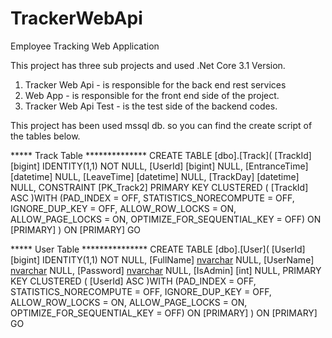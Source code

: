 # TrackerWebApi
Employee Tracking Web Application

This project has three sub projects and used .Net Core 3.1 Version.

 1. Tracker Web Api - is responsible for the back end rest services
 2. Web App - is responsible for the front end side of the project.
 3. Tracker Web Api Test - is the test side of the backend codes.

This project has been used mssql db. so you can find the create script of the tables below.

***** Track Table **************
CREATE TABLE [dbo].[Track](
	[TrackId] [bigint] IDENTITY(1,1) NOT NULL,
	[UserId] [bigint] NULL,
	[EntranceTime] [datetime] NULL,
	[LeaveTime] [datetime] NULL,
	[TrackDay] [datetime] NULL,
 CONSTRAINT [PK_Track2] PRIMARY KEY CLUSTERED 
(
	[TrackId] ASC
)WITH (PAD_INDEX = OFF, STATISTICS_NORECOMPUTE = OFF, IGNORE_DUP_KEY = OFF, ALLOW_ROW_LOCKS = ON, ALLOW_PAGE_LOCKS = ON, OPTIMIZE_FOR_SEQUENTIAL_KEY = OFF) ON [PRIMARY]
) ON [PRIMARY]
GO

***** User Table ***************
CREATE TABLE [dbo].[User](
	[UserId] [bigint] IDENTITY(1,1) NOT NULL,
	[FullName] [nvarchar](250) NULL,
	[UserName] [nvarchar](250) NULL,
	[Password] [nvarchar](250) NULL,
	[IsAdmin] [int] NULL,
PRIMARY KEY CLUSTERED 
(
	[UserId] ASC
)WITH (PAD_INDEX = OFF, STATISTICS_NORECOMPUTE = OFF, IGNORE_DUP_KEY = OFF, ALLOW_ROW_LOCKS = ON, ALLOW_PAGE_LOCKS = ON, OPTIMIZE_FOR_SEQUENTIAL_KEY = OFF) ON [PRIMARY]
) ON [PRIMARY]
GO
